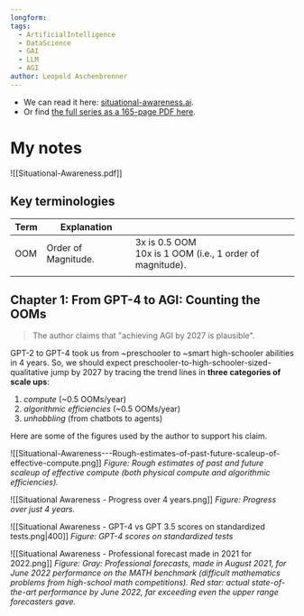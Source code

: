 ```yaml
---
longform: 
tags:
  - ArtificialIntelligence
  - DataScience
  - GAI
  - LLM
  - AGI
author: Leopold Aschenbrenner
---
```

- We can read it here: [situational-awareness.ai](https://situational-awareness.ai/?ref=forourposterity.com).  
- Or find [the full series as a 165-page PDF here](https://situational-awareness.ai/wp-content/uploads/2024/06/situationalawareness.pdf?ref=forourposterity.com).

# My notes
![[Situational-Awareness.pdf]]

## Key terminologies
| Term | Explanation             |                                                             |
| ---- | ----------------------- | ----------------------------------------------------------- |
| OOM  | Order of Magnitude.<br> | 3x is 0.5 OOM<br>10x is 1 OOM (i.e., 1 order of magnitude). |
|      |                         |                                                             |
 
## Chapter 1: From GPT-4 to AGI: Counting the OOMs

> The author claims that "achieving AGI by 2027 is plausible". 

GPT-2 to GPT-4 took us from ~preschooler to ~smart high-schooler abilities in  4 years. So, we should expect preschooler-to-high-schooler-sized-qualitative jump by 2027 by tracing the trend lines in **three categories of scale ups**:
1. *compute* (~0.5 OOMs/year)
2. *algorithmic efficiencies* (~0.5 OOMs/year)
3. *unhobbling* (from chatbots to agents)

Here are some of the figures used by the author to support his claim.
 
![[Situational-Awareness---Rough-estimates-of-past-future-scaleup-of-effective-compute.png]]
*Figure: Rough estimates of past and future scaleup of effective compute (both physical compute and algorithmic efficiencies).*

![[Situational Awareness - Progress over 4 years.png]]
*Figure: Progress over just 4 years.*

![[Situational Awareness - GPT-4 vs GPT 3.5 scores on standardized tests.png|400]]
*Figure: GPT-4 scores on standardized tests*

![[Situational Awareness - Professional forecast made in 2021 for 2022.png]]
*Figure: Gray: Professional forecasts, made in August 2021, for June 2022 performance on the MATH benchmark (difficult mathematics problems from high-school math competitions). Red star: actual state-of-the-art performance by June 2022, far exceeding even the upper range forecasters gave.*


